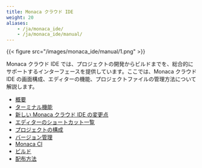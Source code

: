 ```yaml
---
title: Monaca クラウド IDE
weight: 20
aliases:
    - /ja/monaca_ide/
    - /ja/monaca_ide/manual/
---
```


{{< figure src="/images/monaca_ide/manual/1.png" >}}

Monaca クラウド IDE では、プロジェクトの開発からビルドまでを、総合的にサポートするインターフェースを提供しています。ここでは、Monaca クラウド IDE の画面構成、エディターの機能、プロジェクトファイルの管理方法について解説します。

- [概要](overview/)
- [ターミナル機能](terminal/)
- [新しい Monaca クラウド IDE の変更点](changes/)
- [エディターのショートカット一覧](editor/)
- [プロジェクトの構成](dependencies/)
- [バージョン管理](version_control/)
- [Monaca CI](monaca_ci/)
- [ビルド](build/)
- [配布方法](deploy/)
